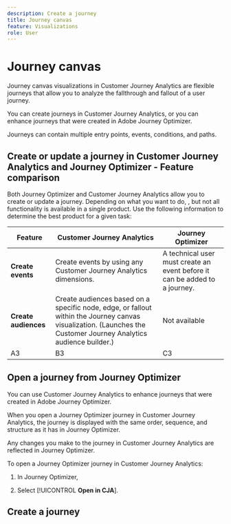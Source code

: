 ```yaml
---
description: Create a journey
title: Journey canvas
feature: Visualizations
role: User
---
```

# Journey canvas

Journey canvas visualizations in Customer Journey Analytics are flexible journeys that allow you to analyze the fallthrough and fallout of a user journey. 

You can create journeys in Customer Journey Analytics, or you can enhance journeys that were created in Adobe Journey Optimizer. 

Journeys can contain multiple entry points, events, conditions, and paths.

## Create or update a journey in Customer Journey Analytics and Journey Optimizer - Feature comparison

Both Journey Optimizer and Customer Journey Analytics allow you to create or update a journey. Depending on what you want to do, , but not all functionality is available in a single product. Use the following information to determine the best product for a given task:

| Feature | Customer Journey Analytics | Journey Optimizer |
|---------|----------|---------|
| **Create events** | Create events by using any Customer Journey Analytics dimensions. | A technical user must create an event before it can be added to a journey. |
| **Create audiences** | Create audiences based on a specific node, edge, or fallout within the Journey canvas visualization. (Launches the Customer Journey Analytics audience builder.) | Not available |
| A3 | B3 | C3 |


## Open a journey from Journey Optimizer

You can use Customer Journey Analytics to enhance journeys that were created in Adobe Journey Optimizer. <!-- is this just adding fallthrough and fallout? What other enhancements? -->

When you open a Journey Optimizer journey in Customer Journey Analytics, the journey is displayed with the same order, sequence, and structure as it has in Journey Optimizer.

Any changes you make to the journey in Customer Journey Analytics are reflected in Journey Optimizer. <!-- true? -->

To open a Journey Optimizer journey in Customer Journey Analytics:

1. In Journey Optimizer, 

1. Select [!UICONTROL **Open in CJA**]. <!-- ?? -->

## Create a journey



